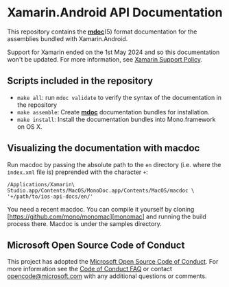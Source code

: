 Xamarin.Android API Documentation
=================================

This repository contains the [**mdoc**][mdoc](5) format documentation for the
assemblies bundled with Xamarin.Android.

[mdoc]: http://docs.go-mono.com/?link=man%3amdoc(5)

Support for Xamarin ended on the 1st May 2024 and so this documentation won't be updated. For more information, see [Xamarin Support Policy](https://dotnet.microsoft.com/platform/support/policy/xamarin).

Scripts included in the repository
----------------------------------

* `make all`: run `mdoc validate` to verify the syntax of the documentation
in the repository
* `make assemble`: Create [**mdoc**][mdoc] documentation bundles for installation.
* `make install`: Install the documentation bundles into Mono.framework on OS X.

Visualizing the documentation with macdoc
-----------------------------------------

Run macdoc by passing the absolute path to the `en` directory
(i.e. where the `index.xml` file is) preprended with the character `+`:

	/Applications/Xamarin\ Studio.app/Contents/MacOS/MonoDoc.app/Contents/MacOS/macdoc \
	'+/path/to/ios-api-docs/en/'

You need a recent macdoc. You can compile it yourself by cloning
[https://github.com/mono/monomac][monomac] and running the build process
there. Macdoc is under the samples directory.

[monomac]: https://github.com/mono/monomac

## Microsoft Open Source Code of Conduct

This project has adopted the [Microsoft Open Source Code of Conduct](https://opensource.microsoft.com/codeofconduct/).
For more information see the [Code of Conduct FAQ](https://opensource.microsoft.com/codeofconduct/faq/) or contact [opencode@microsoft.com](mailto:opencode@microsoft.com) with any additional questions or comments.
